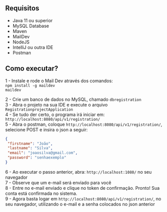 ## Requisitos
- Java 11 ou superior
- MySQL Database
- Maven
- MailDev
- NodeJS
- IntelliJ ou outra IDE
- Postman

## Como executar?

 1 - Instale e rode o Mail Dev através dos comandos: <br>
 ```npm install -g maildev``` <br>
 ```maildev``` <br>

 2 - Crie um banco de dados no MySQL, chamado ```dbregistration``` <br>
 3 - Abra o projeto na sua IDE e execute o arquivo ```RegistrationprojectApplication``` <br>
 4 - Se tudo der certo, o programa irá iniciar em: ```http://localhost:8080/api/v1/registration/``` <br>
 5 - Abra o postman, coloque ```http://localhost:8080/api/v1/registration/```, selecione POST e insira o json a seguir:
 ```json
 {
  "firstname": "João",
  "lastname": "Silva",
  "email": "joaosilva@gmail.com",
  "password": "senhaexemplo"
}
 ```
6 - Ao executar o passo anterior, abra: ```http://localhost:1080/``` no seu navegador <br>
7 - Observe que um e-mail será enviado para você <br>
8 - Entre no e-mail enviado e clique no token de confirmação. Pronto! Sua conta está confirmada no sistema. <br>
9 - Agora basta logar em ```http://localhost:8080/api/v1/registration/```, no seu navegador, utilizando o e-mail e a senha colocados no json anterior
